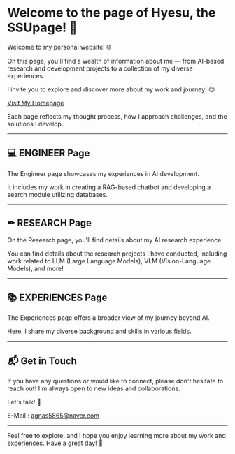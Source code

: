 # Welcome to the page of Hyesu, the SSUpage! 🎉

Welcome to my personal website! 🌐  

On this page, you'll find a wealth of information about me — from AI-based research and development projects to a collection of my diverse experiences. 

I invite you to explore and discover more about my work and journey! 😊

[Visit My Homepage](https://statrav.github.io/ssupage/)

Each page reflects my thought process, how I approach challenges, and the solutions I develop.  

---

## 💻 **ENGINEER Page**

The Engineer page showcases my experiences in AI development.  

It includes my work in creating a RAG-based chatbot and developing a search module utilizing databases.  

---

## ✒ **RESEARCH Page**

On the Research page, you'll find details about my AI research experience.  

You can find details about the research projects I have conducted, including work related to LLM (Large Language Models), VLM (Vision-Language Models), and more!

---

## 📚 **EXPERIENCES Page**

The Experiences page offers a broader view of my journey beyond AI.

Here, I share my diverse background and skills in various fields.

---

## 📬 **Get in Touch**

If you have any questions or would like to connect, please don't hesitate to reach out! I'm always open to new ideas and collaborations. 

Let's talk! 🤝

E-Mail : agnas5865@naver.com

---

Feel free to explore, and I hope you enjoy learning more about my work and experiences. Have a great day! 🌟